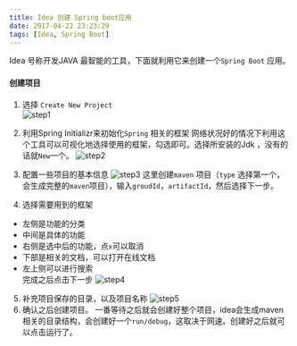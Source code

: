 ```yaml
---
title: Idea 创建 Spring boot应用
date: 2017-04-22 23:23:29
tags: [Idea, Spring Boot]
---
```

Idea 号称开发JAVA 最智能的工具，下面就利用它来创建一个`Spring Boot` 应用。
#### 创建项目
1. 选择 `Create New Project`  
![step1](http://ooll8xqpq.bkt.clouddn.com/springboot_step1.png)

2. 利用Spring Initializr来初始化`Spring` 相关的框架
网络状况好的情况下利用这个工具可以可视化地选择使用的框架，勾选即可。选择所安装的Jdk ，没有的话就`New`一个。
![step2](http://ooll8xqpq.bkt.clouddn.com/springboot_step2.png)
3. 配置一些项目的基本信息
![step3](http://ooll8xqpq.bkt.clouddn.com/springboot_step3.png)
这里创建`maven` 项目（`type` 选择第一个，会生成完整的`maven`项目），输入`groudId`，`artifactId`，然后选择下一步。
4. 选择需要用到的框架  
- 左侧是功能的分类
- 中间是具体的功能
- 右侧是选中后的功能，点`x`可以取消
- 下部是相关的文档，可以打开在线文档
- 左上侧可以进行搜索  
完成之后点击下一步
![step4](http://ooll8xqpq.bkt.clouddn.com/springboot_step5.png)

5. 补充项目保存的目录，以及项目名称
![step5](http://ooll8xqpq.bkt.clouddn.com/springboot_step6.png)
6. 确认之后创建项目。
一番等待之后就会创建好整个项目，idea会生成maven相关的目录结构，会创建好一个`run/debug`，这取决于网速。创建好之后就可以点击运行了。